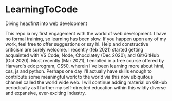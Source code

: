 # LearningToCode
Diving headfirst into web development

This repo ia my first engagement with the world of web development. I have no formal training, so learning has been slow. If you happen upon any of my work, feel free to offer suggestions or say hi. Help and constructive criticism are surely welcome. I recently (feb 2021) started getting acquainted with VS Code; Node, Chocolatey (Dec 2020); and Git/GitHub (Oct 2020). Most recently (Mar 2021), I enrolled in a free course offered by Harvard's edx program, CS50, wherein I've been learning more about html, css, js and python. Perhaps one day I'll actually have skills enough to contribute some meaningful work to the world via this now ubiquitous channel called the world wide web. I will continue adding material on GitHub periodically as I further my self-directed education within this wildly diverse and expansive, ever-exciting industry.
